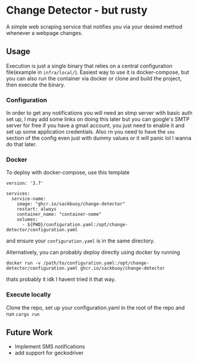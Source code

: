 # Change Detector - but rusty

A simple web scraping service that notifies you via your desired method whenever a webpage changes. 

## Usage
Execution is just a single binary that relies on a central configuration file(example in `infra/local/`).
Easiest way to use it is docker-compose, but you can also run the container via docker or clone and build the
project, then execute the binary.

### Configuration
In order to get any notifications you will need an stmp server with basic auth set up, I may add some links on doing
this later but you can google's SMTP server for free if you have a gmail account, you just need to enable it and
set up some application credentials. Also rn you need to have the `sms` section of the config even just with dummy
values or it will panic lol I wanna do that later.

### Docker
To deploy with docker-compose, use this template
```
version: '3.7'

services:
  service-name:
    image: "ghcr.io/sackbuoy/change-detector"
    restart: always
    container_name: "container-name"
    volumes:
      - ${PWD}/configuration.yaml:/opt/change-detector/configuration.yaml
```
and ensure your `configuration.yaml` is in the same directory.

Alternatively, you can probably deploy directly using docker by running
```
docker run -v /path/to/configuration.yaml:/opt/change-detector/configuration.yaml ghcr.io/sackbuoy/change-detector
```
thats probably it idk I havent tried it that way.

### Execute locally
Clone the repo, set up your configuration.yaml in the root of the repo and run `cargo run`

## Future Work
- Implement SMS notifications
- add support for geckodriver
